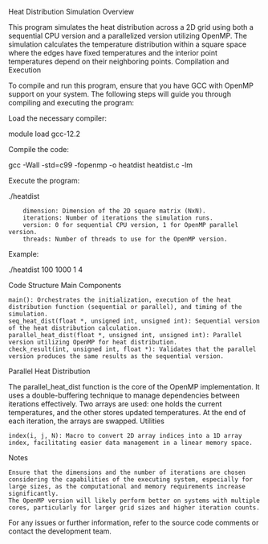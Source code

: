 Heat Distribution Simulation
Overview

This program simulates the heat distribution across a 2D grid using both a sequential CPU version and a parallelized version utilizing OpenMP. The simulation calculates the temperature distribution within a square space where the edges have fixed temperatures and the interior point temperatures depend on their neighboring points.
Compilation and Execution

To compile and run this program, ensure that you have GCC with OpenMP support on your system. The following steps will guide you through compiling and executing the program:

Load the necessary compiler:


module load gcc-12.2

Compile the code:

gcc -Wall -std=c99 -fopenmp -o heatdist heatdist.c -lm

Execute the program:


./heatdist <dimension> <iterations> <version> <threads>

        dimension: Dimension of the 2D square matrix (NxN).
        iterations: Number of iterations the simulation runs.
        version: 0 for sequential CPU version, 1 for OpenMP parallel version.
        threads: Number of threads to use for the OpenMP version.

Example:


./heatdist 100 1000 1 4

Code Structure
Main Components

    main(): Orchestrates the initialization, execution of the heat distribution function (sequential or parallel), and timing of the simulation.
    seq_heat_dist(float *, unsigned int, unsigned int): Sequential version of the heat distribution calculation.
    parallel_heat_dist(float *, unsigned int, unsigned int): Parallel version utilizing OpenMP for heat distribution.
    check_result(int, unsigned int, float *): Validates that the parallel version produces the same results as the sequential version.

Parallel Heat Distribution

The parallel_heat_dist function is the core of the OpenMP implementation. It uses a double-buffering technique to manage dependencies between iterations effectively. Two arrays are used: one holds the current temperatures, and the other stores updated temperatures. At the end of each iteration, the arrays are swapped.
Utilities

    index(i, j, N): Macro to convert 2D array indices into a 1D array index, facilitating easier data management in a linear memory space.

Notes

    Ensure that the dimensions and the number of iterations are chosen considering the capabilities of the executing system, especially for large sizes, as the computational and memory requirements increase significantly.
    The OpenMP version will likely perform better on systems with multiple cores, particularly for larger grid sizes and higher iteration counts.

For any issues or further information, refer to the source code comments or contact the development team.